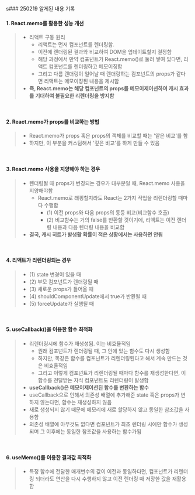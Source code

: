 s### 250219 알게된 내용 기록

#### 1. React.memo를 활용한 성능 개선
> - 리액트 구동 원리
>   - 리액트는 먼저 컴포넌트를 렌더링함.
>   - 이전에 렌더링된 결과와 비교하여 DOM을 업데이트할지 결정함
>   - 해당 과정에서 만약 컴포넌트가 React.memo()로 둘러 쌓여 있다면, 리액트 컴포넌트를 렌더링하고 메모이징함
>   - 그리고 다름 렌더링이 일어날 때 렌더링하는 컴포넌트의 props가 같다면 리액트는 메모이징된 내용을 제시함
> - <strong>즉, React.memo는 해당 컴포넌트의 props를 메모이제이션하여 캐시 효과를 기대하여 불필요한 리렌더링을 방지함</strong>

<br>

#### 2. React.memo가 props를 비교하는 방법
> - React.memo가 props 혹은 props의 객체를 비교할 때는 '얕은 비교'를 함 
> - 하지만, 이 부분을 커스텀해서 '깊은 비교'를 하게 만들 수 있음

<br>

#### 3. React.memo 사용을 지양해야 하는 경우
> - 렌더링될 때 props가 변경되는 경우가 대부분일 때, React.memo 사용을 지양해야함
>   - React.memo로 래핑할지라도 React는 2가지 작업을 리렌더링할 때마다 수행함
>       - (1) 이전 props와 다음 props의 동등 비교(비교함수 호출)
>       - (2) 비교함수는 거의 false를 반환할 것이기에, 리액트는 이전 렌더링 내용과 다음 렌더링 내용을 비교함
> - <strong>결국, 캐시 히트가 발생활 확률이 적은 상황에서는 사용하면 안됨</strong>

<br>

#### 4. 리액트가 리렌더링되는 경우
> - (1) state 변경이 있을 때
> - (2) 부모 컴포넌트가 렌더링될 때
> - (3) 새로운 props가 들어올 때 
> - (4) shouldComponentUpdate에서 true가 반환될 때
> - (5) forceUpdate가 실행될 때 

<br>

#### 5. useCallback()을 이용한 함수 최적화 
> - 리렌더링시에 함수가 재생성됨. 이는 비효율적임
>   - 원래 컴포넌트가 렌더링될 때, 그 안에 있는 함수도 다시 생성함
>   - 하지만, 똑같은 함수를 컴포넌트가 리렌더링된다고 해서 계속 만드는 것은 비효율적임
>   - 그리고 이렇게 컴포넌트가 리렌더링될 때마다 함수를 재생성한다면, 이 함수를 전달받는 자식 컴포넌트도 리렌더링이 발생함
> - <strong>useCallback()은 메모이제이션된 함수를 변환하는 함수</strong>
> - useCallback으로 인해서 의존성 배열에 추가해준 state 혹은 props가 변하지 않는다면, 함수는 재생성하지 않음
> - 새로 생성되지 않기 때문에 메모리에 새로 할당하지 않고 동일한 참조값을 사용함 
> - 의존성 배열에 아무것도 없다면 컴포넌트가 최초 렌더링 시에만 함수가 생성되며 그 이후에는 동일한 참조값을 사용하는 함수가됨 

<br>

#### 6. useMemo()를 이용한 결과값 최적화
> - 특정 함수에 전달한 매개변수의 값이 이전과 동일하다면, 컴포넌트가 리렌더링 되더라도 연산을 다시 수행하지 않고 이전 렌더링 때 저장한 값을 재활용함 
 